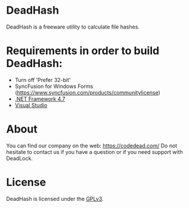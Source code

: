# DeadHash
DeadHash is a freeware utility to calculate file hashes.

# Requirements in order to build DeadHash:

* Turn off 'Prefer 32-bit'
* SyncFusion for Windows Forms (https://www.syncfusion.com/products/communitylicense)
* [.NET Framework 4.7](https://www.microsoft.com/en-us/download/details.aspx?id=55170)
* [Visual Studio](https://visualstudio.com)

# About
You can find our company on the web: https://codedead.com/
Do not hesitate to contact us if you have a question or if you need support with DeadLock.

# License
DeadHash is licensed under the [GPLv3](https://www.gnu.org/licenses/gpl-3.0.nl.html).
